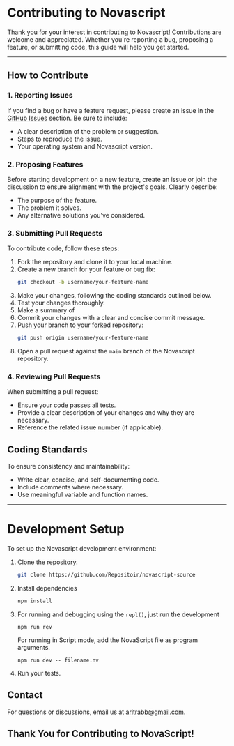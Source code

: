 # Contributing to Novascript

Thank you for your interest in contributing to Novascript! Contributions are welcome and appreciated. Whether you're reporting a bug, 
proposing a feature, or submitting code, this guide will help you get started.

---

## How to Contribute

### 1. Reporting Issues
If you find a bug or have a feature request, please create an issue in the [GitHub Issues](https://github.com/Repositoir/novascript-source/issues) section. Be sure to include:
- A clear description of the problem or suggestion.
- Steps to reproduce the issue.
- Your operating system and Novascript version.

### 2. Proposing Features
Before starting development on a new feature, create an issue or join the discussion to ensure alignment with the project's goals. Clearly describe:
- The purpose of the feature.
- The problem it solves.
- Any alternative solutions you’ve considered.

### 3. Submitting Pull Requests
To contribute code, follow these steps:
1. Fork the repository and clone it to your local machine.
2. Create a new branch for your feature or bug fix:
   ```bash
   git checkout -b username/your-feature-name
   ```
3. Make your changes, following the coding standards outlined below.
4. Test your changes thoroughly.
5. Make a summary of 
6. Commit your changes with a clear and concise commit message.
7. Push your branch to your forked repository:
   ```bash
   git push origin username/your-feature-name
   ```
8. Open a pull request against the `main` branch of the Novascript repository.

### 4. Reviewing Pull Requests

When submitting a pull request:

- Ensure your code passes all tests.
- Provide a clear description of your changes and why they are necessary.
- Reference the related issue number (if applicable).

## Coding Standards

To ensure consistency and maintainability:

- Write clear, concise, and self-documenting code.
- Include comments where necessary.
- Use meaningful variable and function names.

---

# Development Setup

To set up the Novascript development environment:

1. Clone the repository.
   ```bash
   git clone https://github.com/Repositoir/novascript-source
   ```
2. Install dependencies
    ```bash
   npm install
    ```
3. For running and debugging using the `repl()`, just run the development

   ```shell
   npm run rev
   ```
   
   For running in Script mode, add the NovaScript file as program arguments.

   ```shell
   npm run dev -- filename.nv
   ```
4. Run your tests.

## Contact

For questions or discussions, email us at [aritrabb@gmail.com](mailto:aritrabb@gmail.com).

## Thank You for Contributing to NovaScript!
